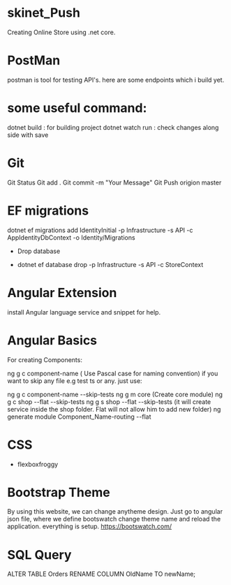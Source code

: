 # skinet_Push

Creating Online Store using .net core.

# PostMan 

postman is tool for testing API's. here are some endpoints which i build yet.

# some useful command:

dotnet build : for building project
dotnet watch run : check changes along side  with save

# Git

Git Status
Git add .
Git commit -m "Your Message"
Git Push origion master

# EF migrations

dotnet ef migrations add IdentityInitial -p Infrastructure -s API -c AppIdentityDbContext -o Identity/Migrations
- Drop database
 * dotnet ef database drop -p Infrastructure -s API -c StoreContext

# Angular Extension

install Angular language service and snippet for help.

# Angular Basics

For creating Components: 

ng g c component-name  ( Use Pascal case for naming convention)
if you want to skip any file e.g test ts or any. just use:

ng g c component-name --skip-tests
ng g m core (Create core module)
ng g c shop --flat --skip-tests
ng g s shop --flat --skip-tests (it will create service inside the shop folder. Flat will not allow him to add new folder)
ng generate module Component_Name-routing --flat
# CSS

- flexboxfroggy

# Bootstrap Theme

By using this website, we can change anytheme design. Just go to angular json file, where we define bootswatch change theme name and reload the application. everything is setup.
 https://bootswatch.com/

# SQL Query 

ALTER TABLE Orders
RENAME COLUMN OldName TO newName;